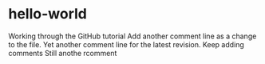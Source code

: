 hello-world
===========

Working through the GitHub tutorial
Add another comment line as a change to the file.
Yet another comment line for the latest revision.
Keep adding comments
Still anothe rcomment
